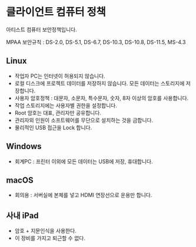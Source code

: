 # 클라이언트 컴퓨터 정책
아티스트 컴퓨터 보안정책입니다.

MPAA 보안규칙 : DS-2.0, DS-5.1, DS-6.7, DS-10.3, DS-10.8, DS-11.5, MS-4.3

## Linux
- 작업자 PC는 인터넷이 허용되지 않습니다.
- 로컬 디스크에 프로젝트 데이터를 저장하지 않습니다. 모든 데이터는 스토리지에 저장합니다.
- 사용자 암호정책 : 대문자, 소문자, 특수문자, 숫자, 8자 이상의 암호를 사용합니다.
- 작업 스토리지에는 사용자별 권한을 설정합니다.
- Root 암호는 대표, 관리자만 공유합니다.
- 관리자외 인원이 소프트웨어를 무단으로 설치하는 것을 금합니다.
- 물리적인 USB 접근을 Lock 합니다.

## Windows
- 회계PC : 프린터 이외에 모든 데이터는 USB에 저장, 휴대합니다.

## macOS
- 회의용 : 서버실에 본체를 넣고 HDMI 연장선으로 운용만 합니다.

## 사내 iPad
- 암호 + 지문인식을 사용한다.
- 이 장비를 가지고 퇴근할 수 없다.
